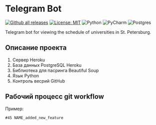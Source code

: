 # Telegram Bot

[![Github all releases](https://img.shields.io/github/downloads/Naereen/StrapDown.js/total.svg)](https://GitHub.com/Naereen/StrapDown.js/releases/)
[![License: MIT](https://img.shields.io/badge/License-MIT-blue.svg)](https://opensource.org/licenses/MIT)
<img alt="Python" src="https://img.shields.io/badge/python-%2314354C.svg?&style=for-the-badge&logo=python&logoColor=white"/>
<img alt="PyCharm" src="https://img.shields.io/badge/PyCharm-000000.svg?&style=for-the-badge&logo=PyCharm&logoColor=white"/>
<img alt="Postgres" src ="https://img.shields.io/badge/postgres-%23316192.svg?&style=for-the-badge&logo=postgresql&logoColor=white"/>


Telegram bot for viewing the schedule of universities in St. Petersburg.

## Описание проекта
1. Сервер Heroku
2. База данных PostgreSQL Heroku
3. Библиотека для пасринга Beautiful Soup
4. Язык Python
5. Контроль весрий GitHub


## Рабочий процесс git workflow

Пример:
```
#45 NAME_added_new_feature
```
